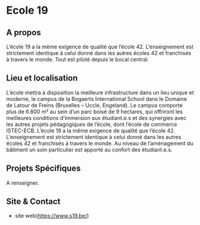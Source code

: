 <!-- TITLE: Ecole 19 -->
<!-- SUBTITLE: A quick summary of Ecole 19 -->

# Ecole 19

## A propos 

L’école 19 a la même exigence de qualité que l’école 42. L’enseignement est strictement identique à celui donné dans les autres écoles 42 et franchisés à travers le monde. Tout est piloté depuis le bocal central.

## Lieu et localisation

L’école mettra à disposition la meilleure infrastructure dans un lieu unique et moderne, le campus de la Bogaerts International School dans
le Domaine de Latour de Freins (Bruxelles – Uccle, Engeland). Le campus comporte plus de 6.600 m² au sein d’un parc boisé de 9 hectares, qui offriront les meilleures conditions d’immersion aux étudiant.e.s et des synergies avec les autres projets pédagogiques de l’école, dont l’école de commerce ISTEC-ECB. L’école 19 a la même exigence de qualité que l’école 42. L’enseignement est strictement identique à celui donné dans les autres écoles 42 et franchisés à travers le monde. Au niveau de l’aménagement du bâtiment un soin particulier est apporté au confort des étudiant.e.s.

## Projets Spécifiques

A renseigner.

## Site & Contact
- site web(https://www.s19.be/)